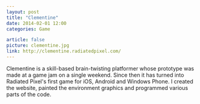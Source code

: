 ```yaml
---
layout: post
title: "Clementine"
date: 2014-02-01 12:00
categories: Game

article: false
picture: clementine.jpg
link: http://clementine.radiatedpixel.com/
---
```


Clementine is a skill-based brain-twisting platformer whose prototype was made at a game jam on a single weekend. Since then it has turned into Radiated Pixel's first game for iOS, Android and Windows Phone. I created the website, painted the environment graphics and programmed various parts of the code.
